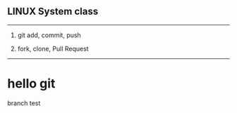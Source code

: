 ## LINUX System class
--------
1. git add, commit, push

2. fork, clone, Pull Request
------------------------------
# hello git
branch test
